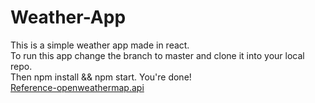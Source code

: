 # Weather-App
This is a simple weather app made in react.
<br>
To run this app change the branch to master and clone it into your local repo.
<br>
Then npm install && npm start.
You're done!
<br>
[Reference-openweathermap.api](https://openweathermap.org/api)
